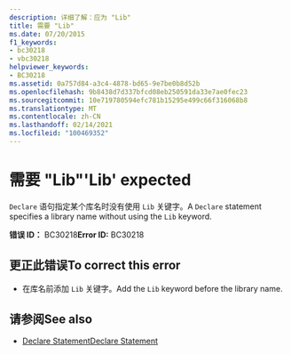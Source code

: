 ```yaml
---
description: 详细了解：应为 "Lib"
title: 需要 "Lib"
ms.date: 07/20/2015
f1_keywords:
- bc30218
- vbc30218
helpviewer_keywords:
- BC30218
ms.assetid: 0a757d84-a3c4-4878-bd65-9e7be0b8d52b
ms.openlocfilehash: 9b8438d7d337bfcd08eb250591da33e7ae0fec23
ms.sourcegitcommit: 10e719780594efc781b15295e499c66f316068b8
ms.translationtype: MT
ms.contentlocale: zh-CN
ms.lasthandoff: 02/14/2021
ms.locfileid: "100469352"
---
```

# <a name="lib-expected"></a><span data-ttu-id="f4918-103">需要 "Lib"</span><span class="sxs-lookup"><span data-stu-id="f4918-103">'Lib' expected</span></span>

<span data-ttu-id="f4918-104">`Declare` 语句指定某个库名时没有使用 `Lib` 关键字。</span><span class="sxs-lookup"><span data-stu-id="f4918-104">A `Declare` statement specifies a library name without using the `Lib` keyword.</span></span>  
  
 <span data-ttu-id="f4918-105">**错误 ID：** BC30218</span><span class="sxs-lookup"><span data-stu-id="f4918-105">**Error ID:** BC30218</span></span>  
  
## <a name="to-correct-this-error"></a><span data-ttu-id="f4918-106">更正此错误</span><span class="sxs-lookup"><span data-stu-id="f4918-106">To correct this error</span></span>  
  
- <span data-ttu-id="f4918-107">在库名前添加 `Lib` 关键字。</span><span class="sxs-lookup"><span data-stu-id="f4918-107">Add the `Lib` keyword before the library name.</span></span>  
  
## <a name="see-also"></a><span data-ttu-id="f4918-108">请参阅</span><span class="sxs-lookup"><span data-stu-id="f4918-108">See also</span></span>

- [<span data-ttu-id="f4918-109">Declare Statement</span><span class="sxs-lookup"><span data-stu-id="f4918-109">Declare Statement</span></span>](../language-reference/statements/declare-statement.md)
